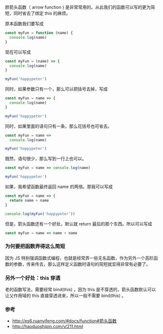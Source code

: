 
胖箭头函数（ arrow function ) 是非常常用的。从此我们的函数可以写的更为简短，同时省去了绑定 this 的麻烦。

原本函数我们要写成
```js
const myFun = function (name) {
  console.log(name)
}
```
现在可以写成
```js
const myFun = (name) => {
  console.log(name)
}

myFun('happypeter')
```
同时，如果参数只有一个，那么可以把括号去掉，写成
```js
const myFun = name => {
  console.log(name)
}

myFun('happypeter')
```
同时，如果里面的语句只有一条，那么花括号也可省去。
```js
const myFun = name =>
  console.log(name)

myFun('happypeter')
```
既然，语句很少，那么写到一行上也可以。
```js
const myFun = name => console.log(name)

myFun('happypeter')
```
如果，我希望函数最终返回 name 的两倍。那我可以写成
```js
const myFun = name => {
  return name + name
}

console.log(myFun('happypeter'))
```
但是，箭头函数还有一个好处，默认就 return 最后的那个东西。所以可以写成
```js
const myFun = name => name + name
```
### 为何要把函数弄得这么简短

因为 JS 特别强调函数式编程，也就是经常弄一些无名函数，作为另外一个高阶函数的参数，传来传去，那么这样定义函数时语句的简短就显得非常有必要了。

### 另外一个好处：this 穿透

老的函数写法，需要经常 bind(this) ，因为 this 是不穿透的，箭头函数默认可以让父作用域的 this 直接穿透进来，所以一般不需要 bind(this) 。

### 参考

- http://es6.ruanyifeng.com/#docs/function#箭头函数
- http://haoduoshipin.com/v/211.html
